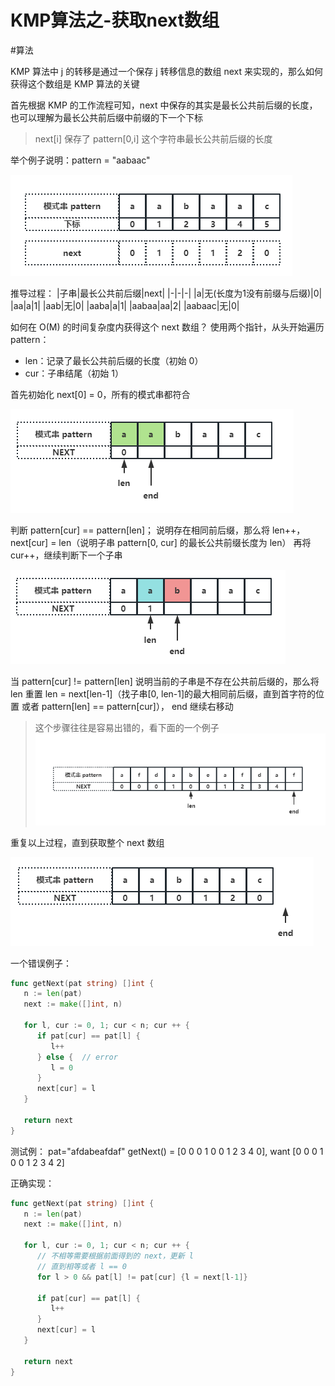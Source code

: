 # KMP算法之-获取next数组

<!--more-->
 
#算法 

KMP 算法中 j 的转移是通过一个保存 j 转移信息的数组 next 来实现的，那么如何获得这个数组是 KMP 算法的关键

首先根据 KMP 的工作流程可知，next 中保存的其实是最长公共前后缀的长度，也可以理解为最长公共前后缀中前缀的下一个下标

> next[i] 保存了 pattern[0,i] 这个字符串最长公共前后缀的长度

举个例子说明：pattern = "aabaac"

![](images/posts/Pasted%20image%2020230426220927.png)

推导过程：
|子串|最长公共前后缀|next|
|-|-|-|
|a|无(长度为1没有前缀与后缀)|0|
|aa|a|1|
|aab|无|0|
|aaba|a|1|
|aabaa|aa|2|
|aabaac|无|0|

如何在 O(M) 的时间复杂度内获得这个 next 数组？
使用两个指针，从头开始遍历 pattern：
- len：记录了最长公共前后缀的长度（初始 0）
- cur：子串结尾（初始 1）

首先初始化 next[0] = 0，所有的模式串都符合

![](images/posts/Pasted%20image%2020230426223405.png)

判断 pattern[cur] == pattern[len]；
说明存在相同前后缀，那么将 len++，next[cur] = len（说明子串 pattern[0, cur] 的最长公共前缀长度为 len）
再将 cur++，继续判断下一个子串

![](images/posts/Pasted%20image%2020230426223414.png)

当 pattern[cur] != pattern[len]
说明当前的子串是不存在公共前后缀的，那么将 len 重置 len = next[len-1]（找子串[0, len-1]的最大相同前后缀，直到首字符的位置 或者 pattern[len] == pattern[cur]），
end 继续右移动
> 这个步骤往往是容易出错的，看下面的一个例子
> ![](images/posts/Pasted%20image%2020230426232305.png)

重复以上过程，直到获取整个 next 数组

![](images/posts/Pasted%20image%2020230426223513.png)

一个错误例子：
```go
func getNext(pat string) []int {  
   n := len(pat)  
   next := make([]int, n)  
  
   for l, cur := 0, 1; cur < n; cur ++ {  
      if pat[cur] == pat[l] {
         l++  
      } else {  // error
         l = 0  
      }  
      next[cur] = l  
   }  
  
   return next  
}
```
测试例：
pat="afdabeafdaf"
getNext() = [0 0 0 1 0 0 1 2 3 4 0], want [0 0 0 1 0 0 1 2 3 4 2]

正确实现：
```go
func getNext(pat string) []int {  
   n := len(pat)  
   next := make([]int, n)  
  
   for l, cur := 0, 1; cur < n; cur ++ {  
      // 不相等需要根据前面得到的 next，更新 l      
      // 直到相等或者 l == 0      
      for l > 0 && pat[l] != pat[cur] {l = next[l-1]}  
  
      if pat[cur] == pat[l] {  
         l++  
      }  
      next[cur] = l  
   }  
  
   return next  
}
```

